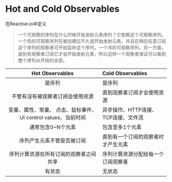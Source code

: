 # Hot and Cold Observables

在Reactive.io中定义
> 一个可观察的序列在什么时候开始发射元素序列？它依赖这个可观察序列。一个热的可观察序列在被创建后不久就开始发射元素，并且在稍后任意订阅这个序列的观察者可开始监听这个序列。一个冷的可观察序列，另一方面，直到有观察者订阅它才会开始发射元素，所以这样一个观察者保证可以看到整个序列从开始的全部。  

| Hot Observables | Cold Observables |  
|:----:|:-----|
|是序列|是序列|
|不管有没有被观察者订阅会使用资源|直到观察者订阅才会使用资源|  
|变量、属性、常量、 点击、鼠标事件、UI control values、当前时间| 异步操作、HTTP连接、TCP连接、文件流|
|通常包含0~N个元素|包含至多1个元素|
|序列产生元素不管是否被订阅|直到有一个订阅的观察者时才产生元素|
|序列计算资源在所有订阅的观察者之间共享|序列计算资源分配给每一个订阅观察者|
|有状态|无状态|